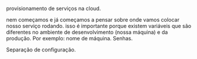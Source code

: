 provisionamento de serviços na cloud.

nem começamos e já começamos a pensar sobre onde vamos colocar
nosso serviço rodando. isso é importante porque existem 
variáveis que são diferentes no ambiente de desenvolvimento
(nossa máquina) e da produção. Por exemplo: nome de máquina. 
Senhas.

Separação de configuração.